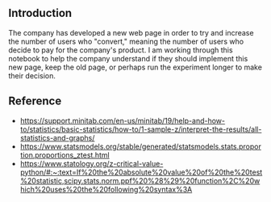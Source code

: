 ## Introduction
The company has developed a new web page in order to try and increase the number of users who "convert," meaning the number of users who decide to pay for the company's product. I am working through this notebook to help the company understand if they should implement this new page, keep the old page, or perhaps run the experiment longer to make their decision.

## Reference
- https://support.minitab.com/en-us/minitab/19/help-and-how-to/statistics/basic-statistics/how-to/1-sample-z/interpret-the-results/all-statistics-and-graphs/  
- https://www.statsmodels.org/stable/generated/statsmodels.stats.proportion.proportions_ztest.html  
- https://www.statology.org/z-critical-value-python/#:~:text=If%20the%20absolute%20value%20of%20the%20test%20statistic,scipy.stats.norm.ppf%20%28%29%20function%2C%20which%20uses%20the%20following%20syntax%3A